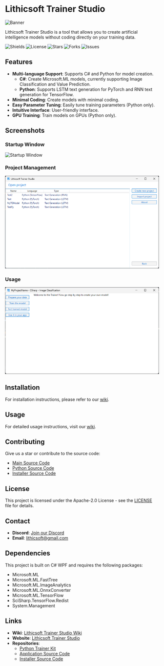 # Lithicsoft Trainer Studio

![Banner](https://github.com/Lithicsoft/Lithicsoft-Trainer-Studio/blob/main/Lithicsoft%20Trainer%20Studio.png?raw=true)

Lithicsoft Trainer Studio is a tool that allows you to create artificial intelligence models without coding directly on your training data.

![Shields](https://img.shields.io/github/v/release/Lithicsoft/Lithicsoft-Trainer-Studio)
![License](https://img.shields.io/github/license/Lithicsoft/Lithicsoft-Trainer-Studio)
![Stars](https://img.shields.io/github/stars/Lithicsoft/Lithicsoft-Trainer-Studio)
![Forks](https://img.shields.io/github/forks/Lithicsoft/Lithicsoft-Trainer-Studio)
![Issues](https://img.shields.io/github/issues/Lithicsoft/Lithicsoft-Trainer-Studio)

## Features

- **Multi-language Support**: Supports C# and Python for model creation.
  - **C#**: Create Microsoft.ML models, currently supporting Image Classification and Value Prediction.
  - **Python**: Supports LSTM text generation for PyTorch and RNN text generation for TensorFlow.
- **Minimal Coding**: Create models with minimal coding.
- **Easy Parameter Tuning**: Easily tune training parameters (Python only).
- **Intuitive Interface**: User-friendly interface.
- **GPU Training**: Train models on GPUs (Python only).

## Screenshots

### Startup Window
![Startup Window](https://github.com/Lithicsoft/Lithicsoft-Trainer-Studio/blob/main/Lithicsoft%20Trainer%20Studio.png?raw=true)

### Project Management
![Project Management](https://raw.githubusercontent.com/Lithicsoft/Lithicsoft-Trainer-Studio/main/projectmanager.png)

### Usage
![Usage](https://raw.githubusercontent.com/Lithicsoft/Lithicsoft-Trainer-Studio/main/usage.png)

## Installation

For installation instructions, please refer to our [wiki](https://github.com/Lithicsoft/Lithicsoft-Trainer-Studio/wiki/(User)-Install-Trainer-Studio).

## Usage

For detailed usage instructions, visit our [wiki](https://github.com/Lithicsoft/Lithicsoft-Trainer-Studio/wiki).

## Contributing

Give us a star or contribute to the source code:
- [Main Source Code](https://github.com/Lithicsoft/TS-Source)
- [Python Source Code](https://github.com/Lithicsoft/Lithicsoft-Trainer-Studio)
- [Installer Source Code](https://github.com/Lithicsoft/TS-Installer)

## License

This project is licensed under the Apache-2.0 License - see the [LICENSE](LICENSE) file for details.

## Contact

- **Discord**: [Join our Discord](https://discord.com/invite/dNQunYaXrX)
- **Email**: lithicsoft@gmail.com

## Dependencies

This project is built on C# WPF and requires the following packages:
- Microsoft.ML
- Microsoft.ML.FastTree
- Microsoft.ML.ImageAnalytics
- Microsoft.ML.OnnxConverter
- Microsoft.ML.TensorFlow
- SciSharp.TensorFlow.Redist
- System.Management

## Links

- **Wiki**: [Lithicsoft Trainer Studio Wiki](https://github.com/Lithicsoft/Lithicsoft-Trainer-Studio/wiki)
- **Website**: [Lithicsoft Trainer Studio](https://lithicsoft.rf.gd/trainerstudio)
- **Repositories**:
  - [Python Trainer Kit](https://github.com/Lithicsoft/Lithicsoft-Trainer-Studio)
  - [Application Source Code](https://github.com/Lithicsoft/TS-Source)
  - [Installer Source Code](https://github.com/Lithicsoft/TS-Installer)
